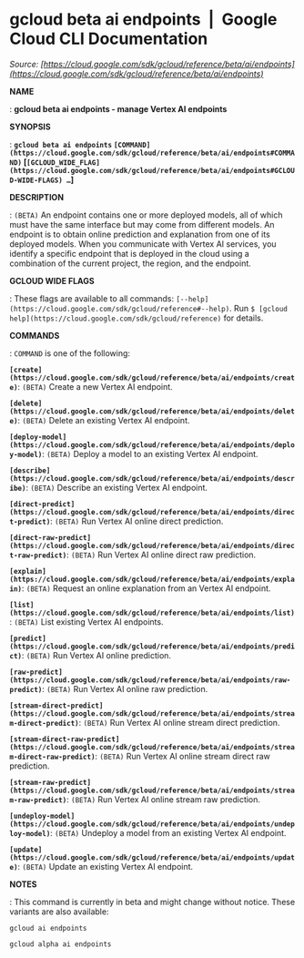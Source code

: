 # gcloud beta ai endpoints  |  Google Cloud CLI Documentation

*Source: [https://cloud.google.com/sdk/gcloud/reference/beta/ai/endpoints](https://cloud.google.com/sdk/gcloud/reference/beta/ai/endpoints)*

**NAME**

: **gcloud beta ai endpoints - manage Vertex AI endpoints**

**SYNOPSIS**

: **`gcloud beta ai endpoints` `[COMMAND](https://cloud.google.com/sdk/gcloud/reference/beta/ai/endpoints#COMMAND)` [`[GCLOUD_WIDE_FLAG](https://cloud.google.com/sdk/gcloud/reference/beta/ai/endpoints#GCLOUD-WIDE-FLAGS) …`]**

**DESCRIPTION**

: `(BETA)` An endpoint contains one or more deployed models, all of
which must have the same interface but may come from different models. An
endpoint is to obtain online prediction and explanation from one of its deployed
models.
When you communicate with Vertex AI services, you identify a specific endpoint
that is deployed in the cloud using a combination of the current project, the
region, and the endpoint.

**GCLOUD WIDE FLAGS**

: These flags are available to all commands: `[--help](https://cloud.google.com/sdk/gcloud/reference#--help)`.
Run `$ [gcloud help](https://cloud.google.com/sdk/gcloud/reference)` for details.

**COMMANDS**

: ``COMMAND`` is one of the following:

**`[create](https://cloud.google.com/sdk/gcloud/reference/beta/ai/endpoints/create)`**:
`(BETA)` Create a new Vertex AI endpoint.

**`[delete](https://cloud.google.com/sdk/gcloud/reference/beta/ai/endpoints/delete)`**:
`(BETA)` Delete an existing Vertex AI endpoint.

**`[deploy-model](https://cloud.google.com/sdk/gcloud/reference/beta/ai/endpoints/deploy-model)`**:
`(BETA)` Deploy a model to an existing Vertex AI endpoint.

**`[describe](https://cloud.google.com/sdk/gcloud/reference/beta/ai/endpoints/describe)`**:
`(BETA)` Describe an existing Vertex AI endpoint.

**`[direct-predict](https://cloud.google.com/sdk/gcloud/reference/beta/ai/endpoints/direct-predict)`**:
`(BETA)` Run Vertex AI online direct prediction.

**`[direct-raw-predict](https://cloud.google.com/sdk/gcloud/reference/beta/ai/endpoints/direct-raw-predict)`**:
`(BETA)` Run Vertex AI online direct raw prediction.

**`[explain](https://cloud.google.com/sdk/gcloud/reference/beta/ai/endpoints/explain)`**:
`(BETA)` Request an online explanation from an Vertex AI endpoint.

**`[list](https://cloud.google.com/sdk/gcloud/reference/beta/ai/endpoints/list)`**:
`(BETA)` List existing Vertex AI endpoints.

**`[predict](https://cloud.google.com/sdk/gcloud/reference/beta/ai/endpoints/predict)`**:
`(BETA)` Run Vertex AI online prediction.

**`[raw-predict](https://cloud.google.com/sdk/gcloud/reference/beta/ai/endpoints/raw-predict)`**:
`(BETA)` Run Vertex AI online raw prediction.

**`[stream-direct-predict](https://cloud.google.com/sdk/gcloud/reference/beta/ai/endpoints/stream-direct-predict)`**:
`(BETA)` Run Vertex AI online stream direct prediction.

**`[stream-direct-raw-predict](https://cloud.google.com/sdk/gcloud/reference/beta/ai/endpoints/stream-direct-raw-predict)`**:
`(BETA)` Run Vertex AI online stream direct raw prediction.

**`[stream-raw-predict](https://cloud.google.com/sdk/gcloud/reference/beta/ai/endpoints/stream-raw-predict)`**:
`(BETA)` Run Vertex AI online stream raw prediction.

**`[undeploy-model](https://cloud.google.com/sdk/gcloud/reference/beta/ai/endpoints/undeploy-model)`**:
`(BETA)` Undeploy a model from an existing Vertex AI endpoint.

**`[update](https://cloud.google.com/sdk/gcloud/reference/beta/ai/endpoints/update)`**:
`(BETA)` Update an existing Vertex AI endpoint.

**NOTES**

: This command is currently in beta and might change without notice. These
variants are also available:

```
gcloud ai endpoints
```

```
gcloud alpha ai endpoints
```